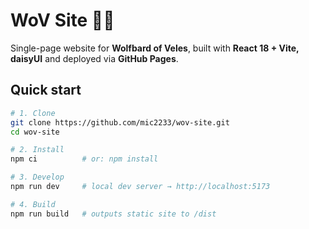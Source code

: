 # WoV Site 🐺🎸

Single-page website for **Wolfbard of Veles**, built with **React 18 + Vite, daisyUI** and deployed via **GitHub Pages**.

## Quick start

```bash
# 1. Clone
git clone https://github.com/mic2233/wov-site.git
cd wov-site

# 2. Install
npm ci          # or: npm install

# 3. Develop
npm run dev     # local dev server → http://localhost:5173

# 4. Build
npm run build   # outputs static site to /dist
